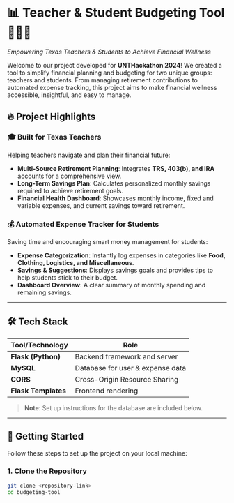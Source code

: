 # 📊 Teacher & Student Budgeting Tool 🧑‍🏫🎒  
*Empowering Texas Teachers & Students to Achieve Financial Wellness*  

Welcome to our project developed for **UNTHackathon 2024**! We created a tool to simplify financial planning and budgeting for two unique groups: teachers and students. From managing retirement contributions to automated expense tracking, this project aims to make financial wellness accessible, insightful, and easy to manage.

## 🔥 Project Highlights
### 🎓 Built for Texas Teachers
Helping teachers navigate and plan their financial future:
- **Multi-Source Retirement Planning**: Integrates **TRS, 403(b), and IRA** accounts for a comprehensive view.
- **Long-Term Savings Plan**: Calculates personalized monthly savings required to achieve retirement goals.
- **Financial Health Dashboard**: Showcases monthly income, fixed and variable expenses, and current savings toward retirement.

### 💰 Automated Expense Tracker for Students
Saving time and encouraging smart money management for students:
- **Expense Categorization**: Instantly log expenses in categories like **Food, Clothing, Logistics, and Miscellaneous**.
- **Savings & Suggestions**: Displays savings goals and provides tips to help students stick to their budget.
- **Dashboard Overview**: A clear summary of monthly spending and remaining savings.

---

## 🛠 Tech Stack

| Tool/Technology   | Role                          |
|-------------------|-------------------------------|
| **Flask (Python)**| Backend framework and server  |
| **MySQL**         | Database for user & expense data |
| **CORS**          | Cross-Origin Resource Sharing |
| **Flask Templates** | Frontend rendering |

> **Note**: Set up instructions for the database are included below.

---

## 🚀 Getting Started

Follow these steps to set up the project on your local machine:

### 1. Clone the Repository
```bash
git clone <repository-link>
cd budgeting-tool

